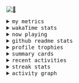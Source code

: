 [![🐙](https://hits.seeyoufarm.com/api/count/incr/badge.svg?url=https%3A%2F%2Fgithub.com%2Fktnkk%2Fhit-counter&count_bg=%23070707&title_bg=%23070707&icon=&icon_color=%23E7E7E7&title=visitors&edge_flat=true)](https://hits.seeyoufarm.com)

<details>
  <summary> <samp>my metrics</samp></summary>
  
  <br>
  
 ![🐳](https://github.com/ktnkk/ktnkk/blob/main/github-metrics.svg)
  
  ***
</details>

<details>
  <summary> <samp>wakaTime stats</samp></summary>
  
  <br>
  
<!--START_SECTION:waka-->
**🐱 My GitHub Data** 

> 🏆 4,881 Contributions in the Year 2022
 > 
> 📦 4.9 MB Used in GitHub's Storage 
 > 
> 💼 Opted to Hire
 > 
> 📜 17 Public Repositories 
 > 
> 🔑 38 Private Repositories  
 > 

 Last Updated on 12/09/2022 18:39:51 UTC
<!--END_SECTION:waka-->
  
  ***
</details>


<details>
  <summary> <samp>now playing</samp></summary>
  
  <br>
  
 [![🐟](https://spotify-github-profile.vercel.app/api/view?uid=31ybvkrtg6lpzufa4ap3lug3xjfy&cover_image=true&theme=default)](https://open.spotify.com/user/31ybvkrtg6lpzufa4ap3lug3xjfy?si=4d057bb568954fa5)
  
  ***
</details>

<details>
  <summary> <samp>github readme stats</samp></summary>
  
  <br>
  
 <p align="left"> 
  <img alt="🐠" src="https://github-readme-stats.vercel.app/api?username=ktnkk&count_private=true&show_icons=true&theme=dark&include_all_commits=true" />
  <img alt="🐟" src="https://github-readme-stats.vercel.app/api/top-langs/?username=ktnkk&layout=compact&theme=dark&langs_count=10&hide=HTML,CSS,SCSS" />
</p>
  
  ***
</details>

<details>
  <summary> <samp>profile trophies</samp></summary>
  
  <br>
  
  [![🐬](https://github-profile-trophy.vercel.app/?username=ktnkk&rank=SECRET,SSS,SS,S,AAA,AA,A&theme=darkhub&row=1&margin-w=10&no-bg=true)](https://github.com/ryo-ma/github-profile-trophy)
  
  ***
</details>

<details>
  <summary> <samp>summary cards</samp></summary>
  
  <br>
  
  ![🐋](https://github-profile-summary-cards.vercel.app/api/cards/profile-details?username=ktnkk&theme=github_dark)
  ![🦑](https://github-profile-summary-cards.vercel.app/api/cards/repos-per-language?username=ktnkk&theme=github_dark)
  ![🦭](https://github-profile-summary-cards.vercel.app/api/cards/most-commit-language?username=ktnkk&theme=github_dark)
  ![🦀](https://github-profile-summary-cards.vercel.app/api/cards/stats?username=ktnkk&theme=github_dark)
  ![🦈](https://github-profile-summary-cards.vercel.app/api/cards/productive-time?username=ktnkk&theme=github_dark)
  
  ***
</details>

<details>
  <summary> <samp>recent activities</samp></summary>
  
  <br>
  
  <!--START_SECTION:activity-->
1. 🎉 Merged PR [#96](https://github.com/ktnkk/tipswatch/pull/96) in [ktnkk/tipswatch](https://github.com/ktnkk/tipswatch)
2. 🎉 Merged PR [#119](https://github.com/ktnkk/blog/pull/119) in [ktnkk/blog](https://github.com/ktnkk/blog)
3. 💪 Opened PR [#119](https://github.com/ktnkk/blog/pull/119) in [ktnkk/blog](https://github.com/ktnkk/blog)
4. 🎉 Merged PR [#118](https://github.com/ktnkk/blog/pull/118) in [ktnkk/blog](https://github.com/ktnkk/blog)
5. 🎉 Merged PR [#117](https://github.com/ktnkk/blog/pull/117) in [ktnkk/blog](https://github.com/ktnkk/blog)
6. 💪 Opened PR [#117](https://github.com/ktnkk/blog/pull/117) in [ktnkk/blog](https://github.com/ktnkk/blog)
7. ❗️ Opened issue [#116](https://github.com/ktnkk/blog/issues/116) in [ktnkk/blog](https://github.com/ktnkk/blog)
8. ❗️ Opened issue [#115](https://github.com/ktnkk/blog/issues/115) in [ktnkk/blog](https://github.com/ktnkk/blog)
9. ❗️ Opened issue [#114](https://github.com/ktnkk/blog/issues/114) in [ktnkk/blog](https://github.com/ktnkk/blog)
10. ❗️ Opened issue [#113](https://github.com/ktnkk/blog/issues/113) in [ktnkk/blog](https://github.com/ktnkk/blog)
<!--END_SECTION:activity-->
  
***
</details>

<details>
  <summary> <samp>streak stats</samp></summary>
  
  <br>
  
  [![🐠](http://github-readme-streak-stats.herokuapp.com?user=ktnkk&theme=dark)](https://git.io/streak-stats)
  
  ***
</details>

<details>
  <summary> <samp>activity graph</samp></summary>
  
  <br>
  
  [![🐡](https://activity-graph.herokuapp.com/graph?username=ktnkk&theme=xcode)](https://github.com/ashutosh00710/github-readme-activity-graph)
  
  ***
</details>
